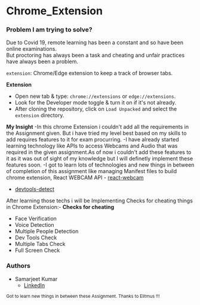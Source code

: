 # Chrome_Extension
### Problem I am trying to solve?

Due to Covid 19, remote learning has been a constant and so have been online examinations. 
<br />
But proctoring has always been a task and cheating and unfair practices have always been a problem.
<br />

`extension`: Chrome/Edge extension to keep a track of browser tabs.


**Extension**

- Open new tab & type: `chrome://extensions` or `edge://extensions`.
- Look for the Developer mode toggle & turn it on if it's not already.
- After cloning the repository, click on `Load Unpacked` and select the `extension` directory.

**My Insight**
-In this chrome Extension i couldn't add all the requirements in the Assignment given.
But i have tried my level best based on my skills to add requires features to it for 
exam procurring.
-I have already started learning technology like APIs to access Webcams and Audio that was
required in the given assignment.As of now i couldn't add these features to it as it was out of sight
of my knowledge but I will definetly implement these features soon.
-I got to learn lots of technologies and new things in between of completion of this assignment like 
managing Manifest files to build chrome extension, React WEBCAM API - [react-webcam](https://www.npmjs.com/package/react-webcam)
- [devtools-detect](https://www.npmjs.com/package/devtools-detect)


After learning those techs i will be Implementing Checks for cheating things in Chrome Extension:-
**Checks for cheating**

- Face Verification
- Voice Detection
- Multiple People Detection
- Dev Tools Check
- Multiple Tabs Check
- Full Screen Check


### Authors

- Samarjeet Kumar
  - [LinkedIn](https://www.linkedin.com/in/samarjeet-kumar-8236a0196/)

<sub>Got to learn new things in between these Assignment. Thanks to Elitmus !!! </sub>


